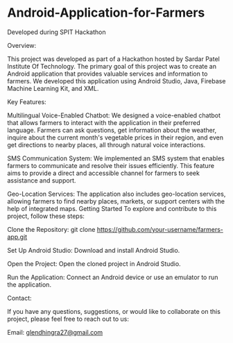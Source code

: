# Android-Application-for-Farmers
Developed during SPIT Hackathon

Overview:

This project was developed as part of a Hackathon hosted by Sardar Patel Institute Of Technology. The primary goal of this project was to create an Android application that provides valuable services and information to farmers. We developed this application using Android Studio, Java, Firebase Machine Learning Kit, and XML.

Key Features:

Multilingual Voice-Enabled Chatbot: We designed a voice-enabled chatbot that allows farmers to interact with the application in their preferred language. Farmers can ask questions, get information about the weather, inquire about the current month's vegetable prices in their region, and even get directions to nearby places, all through natural voice interactions.

SMS Communication System: We implemented an SMS system that enables farmers to communicate and resolve their issues efficiently. This feature aims to provide a direct and accessible channel for farmers to seek assistance and support.

Geo-Location Services: The application also includes geo-location services, allowing farmers to find nearby places, markets, or support centers with the help of integrated maps.
Getting Started
To explore and contribute to this project, follow these steps:

Clone the Repository:
git clone https://github.com/your-username/farmers-app.git

Set Up Android Studio:
Download and install Android Studio.

Open the Project:
Open the cloned project in Android Studio.

Run the Application:
Connect an Android device or use an emulator to run the application.

Contact:

If you have any questions, suggestions, or would like to collaborate on this project, please feel free to reach out to us:

Email: glendhingra27@gmail.com
